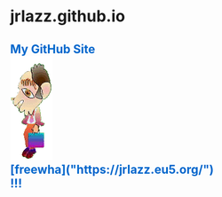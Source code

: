 # jrlazz.github.io
<h2 style="color:#06c;">My GitHub Site<br>
<img src="ag_baboy.gif"></img><br>
[freewha]("https://jrlazz.eu5.org/")<br>
!!!
